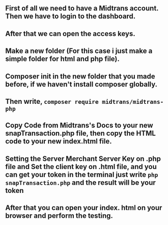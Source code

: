 ## First of all we need to have a Midtrans account. Then we have to login to the dashboard.

## After that we can open the access keys.

## Make a new folder (For this case i just make a simple folder for html and php file).

## Composer init in the new folder that you made before, if we haven't install composer globally.

## Then write, `composer require midtrans/midtrans-php`

## Copy Code from Midtrans's Docs to your new snapTransaction.php file, then copy the HTML code to your new index.html file. 

## Setting the Server Merchant Server Key on .php file and Set the client key on .html file, and you can get your token in the terminal just write `php snapTransaction.php` and the result will be your token

## After that you can open your index. html on your browser and perform the testing.
